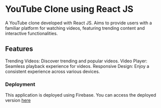 # YouTube Clone using React JS

 A YouTube clone developed with React JS.
 Aims to provide users with a familiar platform for watching videos, featuring trending content and interactive functionalities.

## Features

Trending Videos: Discover trending and popular videos.
Video Player: Seamless playback experience for videos.
Responsive Design: Enjoy a consistent experience across various devices.

### Deployment
This application is deployed using Firebase. You can access the deployed version [here](https://clone-c23ea.web.app)
